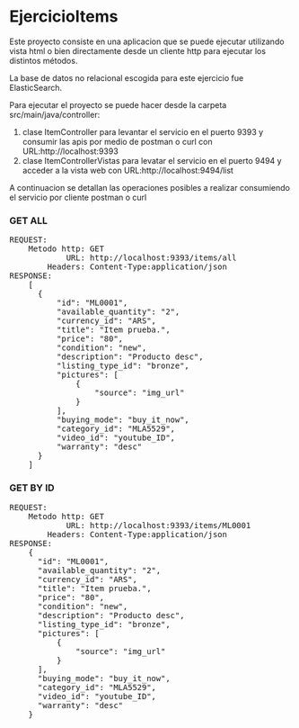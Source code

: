 # EjercicioItems
Este proyecto consiste en una aplicacion que se puede ejecutar utilizando vista html o bien directamente desde un cliente http para ejecutar los distintos métodos.

La base de datos no relacional escogida para este ejercicio fue ElasticSearch.

Para ejecutar el proyecto se puede hacer desde la carpeta src/main/java/controller:
  1. clase ItemController para levantar el servicio en el puerto 9393 y consumir las apis por medio de postman o curl con URL:http://localhost:9393
  2. clase ItemControllerVistas para levatar el servicio en el puerto 9494 y acceder a la vista web con URL:http://localhost:9494/list

A continuacion se detallan las operaciones posibles a realizar consumiendo el servicio por cliente postman o curl

### GET ALL
<pre>
REQUEST:
    Metodo http: GET
            URL: http://localhost:9393/items/all
        Headers: Content-Type:application/json
RESPONSE:
    [
      {
          "id": "ML0001",
          "available_quantity": "2",
          "currency_id": "ARS",
          "title": "Item prueba.",
          "price": "80",
          "condition": "new",
          "description": "Producto desc",
          "listing_type_id": "bronze",
          "pictures": [
              {
                  "source": "img_url"
              }
          ],
          "buying_mode": "buy_it_now",
          "category_id": "MLA5529",
          "video_id": "youtube_ID",
          "warranty": "desc"
      }
    ]
</pre>

### GET BY ID
<pre>
REQUEST:
    Metodo http: GET
            URL: http://localhost:9393/items/ML0001
        Headers: Content-Type:application/json
RESPONSE:
    {
      "id": "ML0001",
      "available_quantity": "2",
      "currency_id": "ARS",
      "title": "Item prueba.",
      "price": "80",
      "condition": "new",
      "description": "Producto desc",
      "listing_type_id": "bronze",
      "pictures": [
          {
              "source": "img_url"
          }
      ],
      "buying_mode": "buy_it_now",
      "category_id": "MLA5529",
      "video_id": "youtube_ID",
      "warranty": "desc"
    }
</pre>
